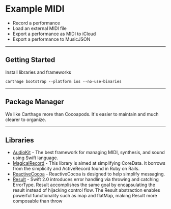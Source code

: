 # Example MIDI

* Record a performance
* Load an external MIDI file
* Export a performance as MIDI to iCloud
* Export a performance to MusicJSON

---

## Getting Started



Install libraries and frameworks
```
carthage bootstrap --platform ios --no-use-binaries
```

---


## Package Manager

We like Carthage more than Cocoapods. It's easier to maintain and much clearer to organize. 

---


## Libraries


- [AudioKit](https://github.com/audiokit/AudioKit) - The best framework for managing MIDI, synthesis, and sound using Swift language.
- [MagicalRecord](https://github.com/magicalpanda/MagicalRecord/) - This library is aimed at simplifying CoreData.  It borrows from the simplicity and ActiveRecord found in Ruby on Rails.
- [ReactiveCocoa](https://github.com/ReactiveCocoa/ReactiveCocoa) - ReactiveCocoa is designed to help simplify messaging.
- [Result](https://github.com/antitypical/Result) - Swift 2.0 introduces error handling via throwing and catching ErrorType. Result accomplishes the same goal by encapsulating the result instead of hijacking control flow. The Result abstraction enables powerful functionality such as map and flatMap, making Result more composable than throw
